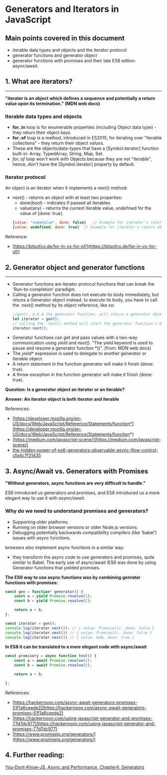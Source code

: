 # Generators and Iterators in JavaScript

## Main points covered in this document
- iterable data types and objects and the iterator protocol
- generator functions and generator object
- generator functions with promises and their late ES8 edtion: async/await.


## 1. What are iterators?
--------------------
**"iterator is an object which defines a sequence and potentially a return value upon its termination." (MDN web docs)**

### Iterable data types and objects
- **for..in** loop is for enumerable properties (including Object data type) - they return their object *keys*.
- **for..of** loop is a method, introduced in ES2015, for iterating over "iterable collections" - they return their object *values*.
- These are the objects/data-types that have a [Symbol.iterator] function built-in: Array, TypedArray, String, Map, Set. 
- *for..of* loop won't work with Objects because they are not "iterable", hence, don't have the [Symbol.iterator] property by default.

### Iterator protocol
An object is an iterator when it implements a next() method:
- next() - returns an object with at least two properties:
    - done(bool) - indicates if passed all iterables
    - value(any) - returns the current iterable value, undefined for the value of {done: true}.
    ```js
    {value: "someValue", done: false}   // Example for iterator's return object while in sequence.
    {value: undefined, done: true}  // Example for iterator's return object when the sequence is done no more values to yield).

Reference:

- [https://bitsofco.de/for-in-vs-for-of/](https://bitsofco.de/for-in-vs-for-of/)


## 2. Generator object and generator functions
--------------------
- Generator functions are iterator protocol functions that can break the 'Run-to-completion' paradigm.
- Calling a generator function does not execute its body immediately, but retuns a Generator object instead.
    to execute its body, you have to call the .next() method by its object reference, like so:
    ```js
    //gen(), A.K.A the generator function, will return a generator object rather than executing the function's body:
    let iterator = gen(); 
    // calling the .next() method will start the generator function's body execution until it will hit the next yield expression.
    iterator.next();    
    ```
- Generator functions can get and pass values with a two-way communication using *yield* and *next()*.
"The yield keyword is used to pause and resume a generator function *()". (from: MDN web docs)
- The *yield** expression is used to delegate to another generator or iterable object. 
- A return statement in the function generator will make it finish (done: true).
- A throw exception in the function generator will make it finish (done: true).
  
**Question: Is a generator object an iterator or an iterable?**

**Answer: An iterator object is both iterator and iterable**

References:

- [https://developer.mozilla.org/en-US/docs/Web/JavaScript/Reference/Statements/function*](https://developer.mozilla.org/en-US/docs/Web/JavaScript/Reference/Statements/function*)
- [https://medium.com/javascript-scene/](https://medium.com/javascript-scene/)
- [the-hidden-power-of-es6-generators-observable-async-flow-control-cfa4c7f31435](the-hidden-power-of-es6-generators-observable-async-flow-control-cfa4c7f31435)


## 3. Async/Await vs. Generators with Promises
**"Without generators, async functions are very difficult to handle."**

ES6 introduced us generators and promises, and ES8 introduced us a more elegant way to use it with *async/await*. 
### Why do we need to understand promises and generators?
- Supporting older platforms.
- Running on older browser versions or older Node.js versions.
- Debugging potentially backwards compatibility compilers (like 'babel') issues with async functions.

browsers also implement async functions in a similar way:
- they transform the async code to use generators and promises, quite similar to Babel.
The early use of async/await iES6 was done by using Generator functions that yielded promises.

**The ES6 way to use async functions was by combining genrator functions with promises:**
```js
const gen = function* generator() {
    const a = yield Promise.resolve(1);
    const b = yield Promise.resolve(2);

    return a + b;
};

const iterator = gen();
console.log(iterator.next()); // { value: Promise(1), done: false }
console.log(iterator.next()) // { value: Promise(2), done: false }
console.log(iterator.next()) // { value: NaN, done: true }
```

**In ES8 it can be translated to a more elegant code with async/await**
```js
const promisory = async function test() {
    const a = await Promise.resolve(1);
    const b = await Promise.resolve(2);

    return a + b;

};
```


References:

- [https://hackernoon.com/async-await-generators-promises-51f1a6ceede2](https://hackernoon.com/async-await-generators-promises-51f1a6ceede2)
- [https://hackernoon.com/using-javascript-generator-and-promises-77d7dc977](https://hackernoon.com/using-javascript-generator-and-promises-77d7dc977)
- [https://www.promisejs.org/generators/](https://www.promisejs.org/generators/)

## 4. Further reading:
[You-Dont-Know-JS, Async and Performance, Chapter4: Generators](https://github.com/getify/You-Dont-Know-JS/blob/master/async%20%26%20performance/ch4.md)
